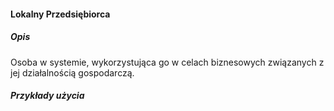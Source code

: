 #### Lokalny Przedsiębiorca

##### Opis

Osoba w systemie, wykorzystująca go w celach biznesowych związanych z jej działalnością gospodarczą.

##### Przykłady użycia



